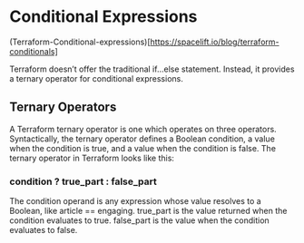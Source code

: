 # Conditional Expressions

(Terraform-Conditional-expressions)[https://spacelift.io/blog/terraform-conditionals]

Terraform doesn’t offer the traditional if…else statement. Instead, it provides a ternary operator for conditional expressions.

## Ternary Operators
A Terraform ternary operator is one which operates on three operators. Syntactically, the ternary operator defines a Boolean condition, a value when the condition is true, and a value when the condition is false. 
The ternary operator in Terraform looks like this:
### condition ? true_part : false_part

The condition operand is any expression whose value resolves to a Boolean, like article == engaging. true_part is the value returned when the condition evaluates to true. false_part is the value when the condition evaluates to false.
